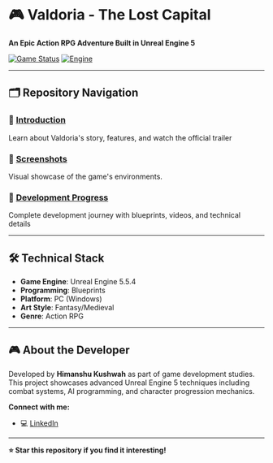 # 🎮 Valdoria - The Lost Capital

**An Epic Action RPG Adventure Built in Unreal Engine 5**

[![Game Status](https://img.shields.io/badge/Status-In%20Development-yellow)](https://github.com/himanshu10076/Valdoria_The_Lost_Capital)
[![Engine](https://img.shields.io/badge/Engine-Unreal%205-blue)](https://www.unrealengine.com/)

---

## 🗂️ Repository Navigation

### 📖 **[Introduction](Introduction/)**
Learn about Valdoria's story, features, and watch the official trailer

### 📸 **[Screenshots](Screenshots/)**  
Visual showcase of the game's environments.

### 🔄 **[Development Progress](Progress/)**
Complete development journey with blueprints, videos, and technical details

---

## 🛠️ Technical Stack

- **Game Engine**: Unreal Engine 5.5.4
- **Programming**: Blueprints
- **Platform**: PC (Windows)
- **Art Style**: Fantasy/Medieval 
- **Genre**: Action RPG

---

## 🎮 About the Developer

Developed by **Himanshu Kushwah** as part of game development studies. This project showcases advanced Unreal Engine 5 techniques including combat systems, AI programming, and character progression mechanics.

**Connect with me:**
- 💻 [LinkedIn](https://www.linkedin.com/in/himanshu-kushwah-656093353)
---

**⭐ Star this repository if you find it interesting!**

